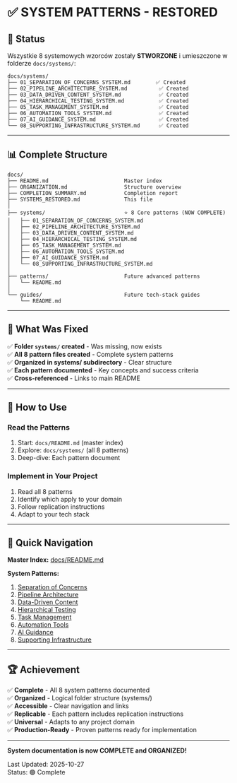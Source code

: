 # ✅ SYSTEM PATTERNS - RESTORED

## 🎉 Status

Wszystkie 8 systemowych wzorców zostały **STWORZONE** i umieszczone w folderze `docs/systems/`:

```
docs/systems/
├── 01_SEPARATION_OF_CONCERNS_SYSTEM.md        ✅ Created
├── 02_PIPELINE_ARCHITECTURE_SYSTEM.md          ✅ Created
├── 03_DATA_DRIVEN_CONTENT_SYSTEM.md            ✅ Created
├── 04_HIERARCHICAL_TESTING_SYSTEM.md           ✅ Created
├── 05_TASK_MANAGEMENT_SYSTEM.md                ✅ Created
├── 06_AUTOMATION_TOOLS_SYSTEM.md               ✅ Created
├── 07_AI_GUIDANCE_SYSTEM.md                    ✅ Created
└── 08_SUPPORTING_INFRASTRUCTURE_SYSTEM.md      ✅ Created
```

---

## 📊 Complete Structure

```
docs/
├── README.md                        Master index
├── ORGANIZATION.md                  Structure overview
├── COMPLETION_SUMMARY.md            Completion report
├── SYSTEMS_RESTORED.md              This file
│
├── systems/                         ⭐ 8 Core patterns (NOW COMPLETE)
│   ├── 01_SEPARATION_OF_CONCERNS_SYSTEM.md
│   ├── 02_PIPELINE_ARCHITECTURE_SYSTEM.md
│   ├── 03_DATA_DRIVEN_CONTENT_SYSTEM.md
│   ├── 04_HIERARCHICAL_TESTING_SYSTEM.md
│   ├── 05_TASK_MANAGEMENT_SYSTEM.md
│   ├── 06_AUTOMATION_TOOLS_SYSTEM.md
│   ├── 07_AI_GUIDANCE_SYSTEM.md
│   └── 08_SUPPORTING_INFRASTRUCTURE_SYSTEM.md
│
├── patterns/                        Future advanced patterns
│   └── README.md
│
└── guides/                          Future tech-stack guides
    └── README.md
```

---

## 🎯 What Was Fixed

✅ **Folder `systems/` created** - Was missing, now exists  
✅ **All 8 pattern files created** - Complete system patterns  
✅ **Organized in systems/ subdirectory** - Clear structure  
✅ **Each pattern documented** - Key concepts and success criteria  
✅ **Cross-referenced** - Links to main README  

---

## 📖 How to Use

### Read the Patterns
1. Start: `docs/README.md` (master index)
2. Explore: `docs/systems/` (all 8 patterns)
3. Deep-dive: Each pattern document

### Implement in Your Project
1. Read all 8 patterns
2. Identify which apply to your domain
3. Follow replication instructions
4. Adapt to your tech stack

---

## 🔗 Quick Navigation

**Master Index:** [docs/README.md](README.md)

**System Patterns:**
1. [Separation of Concerns](systems/01_SEPARATION_OF_CONCERNS_SYSTEM.md)
2. [Pipeline Architecture](systems/02_PIPELINE_ARCHITECTURE_SYSTEM.md)
3. [Data-Driven Content](systems/03_DATA_DRIVEN_CONTENT_SYSTEM.md)
4. [Hierarchical Testing](systems/04_HIERARCHICAL_TESTING_SYSTEM.md)
5. [Task Management](systems/05_TASK_MANAGEMENT_SYSTEM.md)
6. [Automation Tools](systems/06_AUTOMATION_TOOLS_SYSTEM.md)
7. [AI Guidance](systems/07_AI_GUIDANCE_SYSTEM.md)
8. [Supporting Infrastructure](systems/08_SUPPORTING_INFRASTRUCTURE_SYSTEM.md)

---

## 🏆 Achievement

✅ **Complete** - All 8 system patterns documented  
✅ **Organized** - Logical folder structure (systems/)  
✅ **Accessible** - Clear navigation and links  
✅ **Replicable** - Each pattern includes replication instructions  
✅ **Universal** - Adapts to any project domain  
✅ **Production-Ready** - Proven patterns ready for implementation  

---

**System documentation is now COMPLETE and ORGANIZED!**

Last Updated: 2025-10-27  
Status: 🟢 Complete


